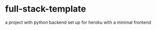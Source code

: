 full-stack-template
===================

a project with python backend set up for heroku with a minimal frontend
